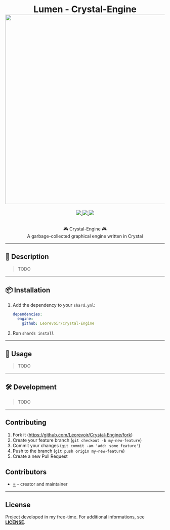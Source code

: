 <h1 align="center">
  Lumen - Crystal-Engine<br>
  <img src="https://raw.githubusercontent.com/catppuccin/catppuccin/main/assets/palette/macchiato.png" width="600px"/>
  <br>
</h1>

<div align="center">
  <p></p>
  <div align="center">
     <a href="https://github.com/Leorevoir/Crystal-Engine/stargazers">
        <img src="https://img.shields.io/github/stars/Leorevoir/Crystal-Engine?color=F5BDE6&labelColor=303446&style=for-the-badge&logo=starship&logoColor=F5BDE6">
     </a>
     <a href="https://github.com/Leorevoir/Crystal-Engine/">
        <img src="https://img.shields.io/github/repo-size/Leorevoir/Crystal-Engine?color=C6A0F6&labelColor=303446&style=for-the-badge&logo=github&logoColor=C6A0F6">
     </a>
     <a href="https://github.com/Leorevoir/Crystal-Engine/blob/main/LICENSE">
        <img src="https://img.shields.io/static/v1.svg?style=for-the-badge&label=License&message=GPL-3.0&colorA=313244&colorB=F5A97F&logo=unlicense&logoColor=F5A97F&"/>
     </a>
  </div>
  <br>
</div>

<p align="center">
  🎮 Crystal-Engine 🎮<br>
  A garbage-collected graphical engine written in Crystal
</p>

---

## 📰 Description

> TODO

---

## 📦 Installation

1. Add the dependency to your `shard.yml`:

   ```yaml
   dependencies:
     engine:
       github: Leorevoir/Crystal-Engine
   ```

2. Run `shards install`

---

## 📰 Usage

> TODO

---

## 🛠️ Development

> TODO

---

## Contributing

1. Fork it (<https://github.com/Leorevoir/Crystal-Engine/fork>)
2. Create your feature branch (`git checkout -b my-new-feature`)
3. Commit your changes (`git commit -am 'add: some feature'`)
4. Push to the branch (`git push origin my-new-feature`)
5. Create a new Pull Request

## Contributors

- [=](https://github.com/Leorevoir) - creator and maintainer

---

## License

Project developed in my free-time. For additional informations, see [**LICENSE**](/LICENSE).
